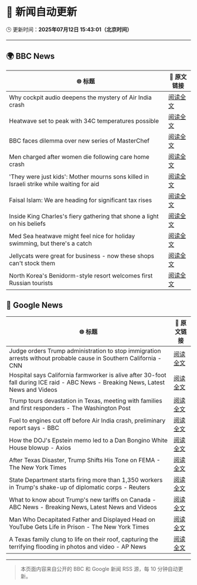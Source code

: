 # 🧠 新闻自动更新

🕒 更新时间：**2025年07月12日 15:43:01（北京时间）**

---

## 🌍 BBC News

| 🌐 标题 | 🔗 原文链接 |
|--------|-------------|
| Why cockpit audio deepens the mystery of Air India crash | [阅读全文](https://www.bbc.com/news/articles/cx2gy78gpnqo) |
| Heatwave set to peak with 34C temperatures possible | [阅读全文](https://www.bbc.com/news/articles/c5y2jd5yye9o) |
| BBC faces dilemma over new series of MasterChef | [阅读全文](https://www.bbc.com/news/articles/cm2mx9x5yrno) |
| Men charged after women die following care home crash | [阅读全文](https://www.bbc.com/news/articles/cql0gl9e1pwo) |
| 'They were just kids': Mother mourns sons killed in Israeli strike while waiting for aid | [阅读全文](https://www.bbc.com/news/articles/cy9xgrrq54go) |
| Faisal Islam: We are heading for significant tax rises | [阅读全文](https://www.bbc.com/news/articles/c9dgn647nplo) |
| Inside King Charles's fiery gathering that shone a light on his beliefs | [阅读全文](https://www.bbc.com/news/articles/c0l4jppyjzjo) |
| Med Sea heatwave might feel nice for holiday swimming, but there's a catch | [阅读全文](https://www.bbc.com/news/articles/c4g2v1l7j6yo) |
| Jellycats were great for business - now these shops can't stock them | [阅读全文](https://www.bbc.com/news/articles/cwyr854k912o) |
| North Korea's Benidorm-style resort welcomes first Russian tourists | [阅读全文](https://www.bbc.com/news/articles/cwyrk588dlro) |

## 📰 Google News

| 🌐 标题 | 🔗 原文链接 |
|--------|-------------|
| Judge orders Trump administration to stop immigration arrests without probable cause in Southern California - CNN | [阅读全文](https://news.google.com/rss/articles/CBMijgFBVV95cUxNSnM2eXBlaENsWi1FOFZSZTdGS2I1ZWVWWVRyTVJRREc0WlFIcTlybks0U0VORVZ0b2IzSFZTdS1oSFliMFpwdWNVcmVkS1VWTU9EOHBneXZxcnVCQXRVT0xzSmVaZEpUdktMNEtPZXM4T1BZaWtZa2RVOGh6QTVwNDFwdVhpV1JSZXNwR0lR0gGTAUFVX3lxTE82dEVsVDNPQVkyeTZUaUF2VGloS1B3eDAzTWkyMXV2T2J2emJTWXhTZV9pSHRCZldHcGg1dXJUVlBVcDdWemlKbHUyNWlxVzhPT0N6dWpnVk4tN0Uyb2d5OVlaanF2Q0d1U1k0N1F6WkZaUGtzR2tJbVNYYWNIN2pVRm9zYjlNUXJtRDNOYS1saDlNTQ?oc=5) |
| Hospital says California farmworker is alive after 30-foot fall during ICE raid - ABC News - Breaking News, Latest News and Videos | [阅读全文](https://news.google.com/rss/articles/CBMiogFBVV95cUxOMGNLY3VOeWlEQTYwZFhGWVJIY3pYZzZ2eFloeDBtZ1ZESDJEdXZGMnhqdlJnT1BYcUwwb2VGTU4yMFRnS0N0OEwxSlFWckNaV2FjazREYm5ERHI5V3JyV0l0a3oxSzJZNmM4SThtdXZKYzRSUWU0UC1HalJVcWN4aGZFc0xWR0lMaG9jZHdsci11UXpxUEluSnpkaXlVajBNMWfSAacBQVVfeXFMTm5jdzRrZEhtemM3c1otWnJnR0Rjb19tX09qdDlVSnlZNUhQbEQyTFgyRG01Q3llVV8xWmJ0Z3AxQ1BJT2hiTENyN0s1RVRuU0ZZSTZOSGdfWnN5Q1FQc0htbkQtM002elpmZHZ6aWx4eF9pd0t5dDJYeWRKNTF4UVA3N0NtVjFSeUctc0RlVTlCWEx3cjkyT2RaYXF3a2FlcWJpamJadk0?oc=5) |
| Trump tours devastation in Texas, meeting with families and first responders - The Washington Post | [阅读全文](https://news.google.com/rss/articles/CBMilAFBVV95cUxQZDNSbTRtZk5sMk96UDRtVlQxNVZPVzJ2eUwzRmxrWl8wTmpWZHNveTdCNi01U2VQdU9HYUpOYk1jY0lpTkdhaThrWW53Y25DbW5rWVVaZkhZaXB1eXViY1FCRGQ2MGlwZTVrTDhwUEJlNDF6dTdxT21YQmJxbHA3VzBjUWpDVnNMZHdzd1c3WlJLNkJB?oc=5) |
| Fuel to engines cut off before Air India crash, preliminary report says - BBC | [阅读全文](https://news.google.com/rss/articles/CBMiWkFVX3lxTE1DblYwLVRPYjg4dm94TElTdk9lTm9Ba1hjY3pnVVBqYU9ncDZWeERLMV83bXZDVXRXaXVDUndtMXIweDcwdEc2NmRjVXhERUJsdkxwTUswWFFjUdIBX0FVX3lxTFBFR2xrRXNSV0NUQlBsTnRfcDZQbFFuRzFjY2JoZFhDbWEyUFl6aEJRRDV3dDhZOVFmWG5FQjVVSDdhQVNZVmpkbnpLODcwS25xUTByUmlJazloMmVtZ1BR?oc=5) |
| How the DOJ's Epstein memo led to a Dan Bongino White House blowup - Axios | [阅读全文](https://news.google.com/rss/articles/CBMidEFVX3lxTE1rTlVMNHdoRE1zdnA2VkhnelZpai1vWk9JVFIxR0RKWnNSZTh2VWlZeWRLMmNTY3BWRExadi0tMDZaa19sX1NVMmVfaWdXUi1zdkV5UV9lejZCWHhOMXhDY2JkZWFlYmUzajUzSFc3ZE1Sc1dv?oc=5) |
| After Texas Disaster, Trump Shifts His Tone on FEMA - The New York Times | [阅读全文](https://news.google.com/rss/articles/CBMif0FVX3lxTE5LbENHem5tcUxYalpnSnVvbjRJSFhKcG5OSHdpUjRXeFVtMmQ3M1VDVHExZ1YwdFVWZXhzVzBBUkxUSkhJRG8wbVk1eUt4bjhJTjU3bXV3SzBRWUppVXdEaEh2UC1DcXBaVTVGWWFyTmxGcldiYVhEWkpJaHNLYVk?oc=5) |
| State Department starts firing more than 1,350 workers in Trump's shake-up of diplomatic corps - Reuters | [阅读全文](https://news.google.com/rss/articles/CBMixAFBVV95cUxPTjFMQlJ5NTAxekNsS0RFdzc1dWtucFUzOEtHaVI1QlVqRlFjRVNBV1FFQzFZVVlfaUxxZHFLV2hldEQwWDVGUFNUNHR6S1JCbXBfRnRqZGdMQ1dyUk5qbWlsMkM4UkpFajF4M3BGbHpMNW9oSUxMeXZrclZsU1RiVm9kN2ZfYVBmSEluamtnelJ0RkxXTDJzWDhiWnBSTm9zYy1JQ3Q4MDFtQjZsOTBlR1duZGdpZGJZRUJpT1ZGc1RpY2RP?oc=5) |
| What to know about Trump's new tariffs on Canada - ABC News - Breaking News, Latest News and Videos | [阅读全文](https://news.google.com/rss/articles/CBMiggFBVV95cUxOb0w3bU0tcEo1QUJNeXhVckxUcVcxRFpXSWlwMmpQY2JJMXhJUk5mS0lTQS1USUdCUVA1ZHI0ZmsySm13eHpHWmFZcnFkS19CbXc4NnlPM2JiYjRUczh0dUlhMm9BNXpDRmRZT1pkQlVTdXhzQjBxX3JxN2NzMVZlME9n0gGHAUFVX3lxTE9LblJCaHVkOVVhNnZOZnZvU0djZGYwUFpieXVwU2tHZlI1dUdkdVFCT09GSTZlc1B1OWJPaFhydnJhaThiYUlrdlcycGtBN0Z2U3dtMUdzQVZBX19lT25vR1Baam56Ym9WWEQ1cjVvN3F4XzY1ek9BNE9Pbng2SkVOY2MxU2ljUQ?oc=5) |
| Man Who Decapitated Father and Displayed Head on YouTube Gets Life in Prison - The New York Times | [阅读全文](https://news.google.com/rss/articles/CBMijAFBVV95cUxOMy03eTh3OHNTcm9KU3lISk50QkFRN21FSGxuZ29qNFU5SlEwNXB2bjdIOHlsNEZWc0VWQ0tnOC1IYllHMXBhdUJ2eDZJMDR6ZW1CNzFIMDJGREFyQnNPMC1KM2tfQkV5S2w0QWRjcEtVbk9qVHN3ODdwZlByRUZzZEFIckFvdzRUOGQwRA?oc=5) |
| A Texas family clung to life on their roof, capturing the terrifying flooding in photos and video - AP News | [阅读全文](https://news.google.com/rss/articles/CBMikgFBVV95cUxPVzk0SlZnQmREQkRjajFfdlExUVBiUzdVbU5xWF9xY0tld01mNVBueHpVTDdBaDMtZk04U0IzRWFFdHd6ZW4tWEltaXBVUTBpSFlVQTI3Q013clY2bXljcUdKMzJkWjV0OTQ1MWxFT09mWnBkLUhva05TQWZOeWtnc3p0TzUzWkpwdjM5blNVR08zZw?oc=5) |

---
> 本页面内容来自公开的 BBC 和 Google 新闻 RSS 源，每 10 分钟自动更新。